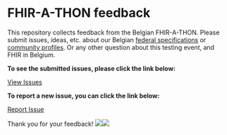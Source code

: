 # FHIR-A-THON feedback

This repository collects feedback from the Belgian FHIR-A-THON.
Please submit issues, ideas, etc. about our Belgian [federal specifications](https://ehealth.fgov.be/standards/fhir/) or [community profiles](https://hl7belgium.org/profiles/fhir/).
Or any other question about this testing event, and FHIR in Belgium.

**To see the submitted issues, please click the link below:**

[View Issues](https://github.com/hl7-be/FHIR-A-THON/issues)

**To report a new issue, you can click the link below:**

[Report Issue](https://github.com/hl7-be/FHIR-A-THON/issues/new?assignees=&labels=&projects=&template=issue.yml)

Thank you for your feedback!
[![](https://s18955.pcdn.co/wp-content/uploads/2018/02/github.png)](https://github.com/user/repository/subscription)[![](https://s18955.pcdn.co/wp-content/uploads/2018/02/github.png)](https://github.com/user/repository/subscription)
